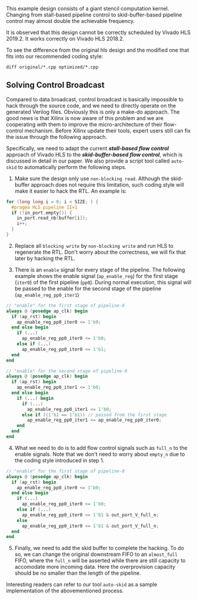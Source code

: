 This example design consists of a giant stencil computation kernel. Changing from stall-based pipeline control to skid-buffer-based pipeline control may almost double the achievable frequency.

It is observed that this design cannot be correctly scheduled by Vivado HLS 2019.2. It works correctly on Vivado HLS 2018.2.

To see the difference from the original hls design and the modified one that fits into our recommended coding style:
```
diff original/*.cpp optimized/*.cpp
```

## Solving Control Broadcast

Compared to data broadcast, control broadcast is basically impossible to hack through the source code, and we need to directly operate on the generated Verilog files. Obviously this is only a make-do approach. The good news is that Xilinx is now aware of this problem and we are cooperating with them to improve the micro-architecture of their flow-control mechanism.
Before Xilinx update their tools, expert users still can fix the issue through the following approach. 

Specifically, we need to adapt the current ***stall-based flow control*** approach of Vivado HLS to the ***skid-buffer-based flow control***, which is discussed in detail in our paper. We also provide a script tool called ```auto-skid``` to automatically perform the following steps.

1. Make sure the design only use ```non-blocking read```. Although the skid-buffer approach does not require this limitation, such coding style will make it easier to hack the RTL. An example is:
```c++
for (long long i = 0; i < SIZE; ) {
  #pragma HLS pipeline II=1
  if (!in_port.empty()) {
    in_port.read_nb(buffer[i]);
    i++;
  }
}
```

2. Replace all ```blocking write``` by ```non-blocking write``` and run HLS to regenerate the RTL. Don't worry about the correctness, we will fix that later by hacking the RTL.

3. There is an ```enable``` signal for every stage of the pipeline. The following example shows the enable signal (```ap_enable_reg```) for the first stage (```iter0```) of the first pipeline (```pp0```). During normal execution, this signal will be passed to the enable for the second stage of the pipeline (```ap_enable_reg_pp0_iter1```)

```Verilog
// "enable" for the first stage of pipeline-0
always @ (posedge ap_clk) begin
  if (ap_rst) begin
    ap_enable_reg_pp0_iter0 <= 1'b0;
  end else begin
    if (...)
      ap_enable_reg_pp0_iter0 <= 1'b0;
    else if (...)
      ap_enable_reg_pp0_iter0 <= 1'b1;
  end
end

// "enable" for the second stage of pipeline-0
always @ (posedge ap_clk) begin
  if (ap_rst) begin
    ap_enable_reg_pp0_iter1 <= 1'b0;
  end else begin
    if (...) begin
      if (...)
        ap_enable_reg_pp0_iter1 <= 1'b0;
      else if ((1'b1 == 1'b1)) // passed from the first stage
        ap_enable_reg_pp0_iter1 <= ap_enable_reg_pp0_iter0;
    end
  end
end
```

4. What we need to do is to add flow control signals such as ```full_n``` to the enable signals. Note that we don't need to worry about ```empty_n``` due to the coding style introduced in step 1.

```Verilog
// "enable" for the first stage of pipeline-0
always @ (posedge ap_clk) begin
  if (ap_rst) begin
    ap_enable_reg_pp0_iter0 <= 1'b0;
  end else begin
    if (...)
      ap_enable_reg_pp0_iter0 <= 1'b0;
    else if (...)
      ap_enable_reg_pp0_iter0 <= 1'b1 & out_port_V_full_n;
    else 
      ap_enable_reg_pp0_iter0 <= 1'b1 & out_port_V_full_n;
  end
end
```

5. Finally, we need to add the skid buffer to complete the hacking. To do so, we can change the original downstream FIFO to an ```almost_full``` FIFO, where the ```full_n``` will be asserted while there are still capacity to accomodate more incoming data. Here the overprovision capacity should be no smaller than the length of the pipeline.

Interesting readers can refer to our tool ```auto-skid``` as a sample implementation of the abovementioned process.